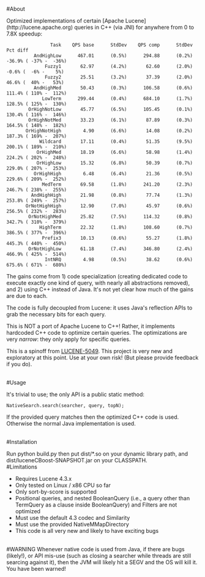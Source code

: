 #About
<p>
Optimized implementations of certain [Apache Lucene](http://lucene.apache.org) queries in C++ (via JNI) for anywhere from 0 to 7.8X speedup:

                    Task    QPS base      StdDev    QPS comp      StdDev                Pct diff
              AndHighLow      467.01      (0.5%)      294.88      (0.2%)  -36.9% ( -37% -  -36%)
                  Fuzzy1       62.97      (4.2%)       62.60      (2.0%)   -0.6% (  -6% -    5%)
                  Fuzzy2       25.51      (3.2%)       37.39      (2.0%)   46.6% (  40% -   53%)
              AndHighMed       50.43      (0.3%)      106.58      (0.6%)  111.4% ( 110% -  112%)
                 LowTerm      299.44      (0.4%)      684.10      (1.7%)  128.5% ( 125% -  130%)
            OrHighNotLow       45.77      (6.5%)      105.45      (0.1%)  130.4% ( 116% -  146%)
            OrHighNotMed       33.23      (6.1%)       87.89      (0.3%)  164.5% ( 148% -  182%)
           OrHighNotHigh        4.90      (6.6%)       14.08      (0.2%)  187.3% ( 169% -  207%)
                Wildcard       17.11      (0.4%)       51.35      (9.5%)  200.1% ( 189% -  210%)
               OrHighMed       18.19      (6.6%)       58.98      (1.4%)  224.2% ( 202% -  248%)
               OrHighLow       15.32      (6.8%)       50.39      (0.7%)  229.0% ( 207% -  253%)
              OrHighHigh        6.48      (6.4%)       21.36      (0.5%)  229.6% ( 209% -  252%)
                 MedTerm       69.58      (1.8%)      241.20      (2.3%)  246.7% ( 238% -  255%)
             AndHighHigh       21.98      (0.8%)       77.74      (1.3%)  253.8% ( 249% -  257%)
           OrNotHighHigh       12.90      (7.0%)       45.97      (0.6%)  256.5% ( 232% -  283%)
            OrNotHighMed       25.82      (7.5%)      114.32      (0.8%)  342.7% ( 310% -  379%)
                HighTerm       22.32      (1.8%)      108.60      (0.7%)  386.5% ( 377% -  396%)
                 Prefix3       10.13      (0.6%)       55.27      (1.8%)  445.3% ( 440% -  450%)
            OrNotHighLow       61.18      (7.4%)      346.80      (2.4%)  466.9% ( 425% -  514%)
                  IntNRQ        4.98      (0.5%)       38.62      (0.6%)  675.6% ( 671% -  680%)

The gains come from 1) code specialization (creating dedicated code to execute exactly one kind of query, with nearly all abstractions removed), and 2) using C++ instead of Java.  It's not yet clear how much of the gains are due to each.

The code is fully decoupled from Lucene: it uses Java's reflection APIs to grab the necessary bits for each query.

This is NOT a port of Apache Lucene to C++!  Rather, it implements hardcoded C++ code to optimize certain queries.  The optimizations are very *narrow*: they only apply for specific queries.

This is a spinoff from [LUCENE-5049](https://issues.apache.org/jira/browse/LUCENE-5049).  This project is very new and exploratory at this point.  Use at your own risk!  (But please provide feedback if you do).

<br>
#Usage
<p>
It's trivial to use; the only API is a public static method:

    NativeSearch.search(searcher, query, topN);

If the provided query matches then the optimized C++ code is used. Otherwise the normal Java implementation is used.

<br>
#Installation
<p>
Run python build.py then put dist/*.so on your dynamic library path, and dist/luceneCBoost-SNAPSHOT.jar on your CLASSPATH.

<br>
#Limitations
<br>

  * Requires Lucene 4.3.x
  * Only tested on Linux / x86 CPU so far
  * Only sort-by-score is supported
  * Positional queries, and nested BooleanQuery (i.e., a query other than TermQuery as a clause inside BooleanQuery) and Filters are not optimized
  * Must use the default 4.3 codec and Similarity
  * Must use the provided NativeMMapDirectory
  * This code is all very new and likely to have exciting bugs

<br>
#WARNING
Whenever native code is used from Java, if there are bugs (likely!), or API mis-use (such as closing a searcher while threads are still searcing against it), then the JVM will likely hit a SEGV and the OS will kill it.  You have been warned!